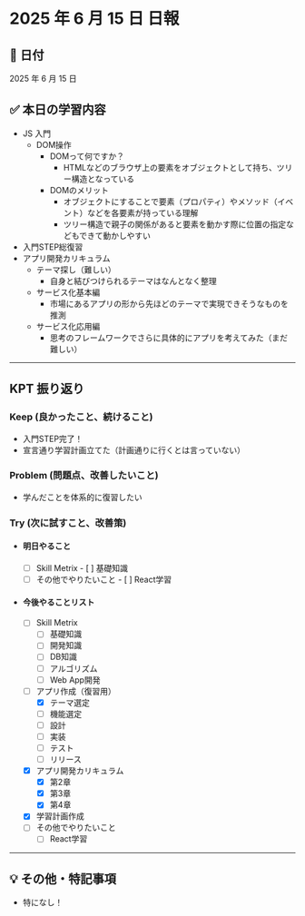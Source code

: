 # 2025 年 6 月 15 日 日報

## 📅 日付

2025 年 6 月 15 日

## ✅ 本日の学習内容

  - JS 入門
    - DOM操作
      - DOMって何ですか？
        - HTMLなどのブラウザ上の要素をオブジェクトとして持ち、ツリー構造となっている
      - DOMのメリット
        - オブジェクトにすることで要素（プロパティ）やメソッド（イベント）などを各要素が持っている理解
        - ツリー構造で親子の関係があると要素を動かす際に位置の指定などもできて動かしやすい
  - 入門STEP総復習
  - アプリ開発カリキュラム
    - テーマ探し（難しい）
      - 自身と結びつけられるテーマはなんとなく整理
    - サービス化基本編
      - 市場にあるアプリの形から先ほどのテーマで実現できそうなものを推測
    - サービス化応用編
      - 思考のフレームワークでさらに具体的にアプリを考えてみた（まだ難しい）

---

## KPT 振り返り

### Keep (良かったこと、続けること)

- 入門STEP完了！
- 宣言通り学習計画立てた（計画通りに行くとは言っていない）

### Problem (問題点、改善したいこと)

- 学んだことを体系的に復習したい

### Try (次に試すこと、改善策)

  - #### 明日やること
    - [ ] Skill Metrix
            - [ ] 基礎知識
    - [ ] その他でやりたいこと
          - [ ] React学習
  - #### 今後やることリスト
      - [ ] Skill Metrix
          - [ ] 基礎知識
          - [ ] 開発知識
          - [ ] DB知識
          - [ ] アルゴリズム
          - [ ] Web App開発
      - [ ] アプリ作成（復習用）
          - [x] テーマ選定
          - [ ] 機能選定
          - [ ] 設計
          - [ ] 実装
          - [ ] テスト
          - [ ] リリース
      - [x] アプリ開発カリキュラム
          - [x] 第2章
          - [x] 第3章
          - [x] 第4章
      - [x] 学習計画作成
      - [ ] その他でやりたいこと
        - [ ] React学習

---

## 💡 その他・特記事項

- 特になし！
